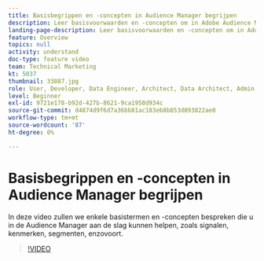 ```yaml
---
title: Basisbegrippen en -concepten in Audience Manager begrijpen
description: Leer basisvoorwaarden en -concepten om in Adobe Audience Manager aan de slag te gaan - inclusief signalen, kenmerken, segmenten en meer, met deze ondersteuningsvideo.
landing-page-description: Leer basisvoorwaarden en -concepten om in Adobe Audience Manager aan de slag te gaan - inclusief signalen, kenmerken, segmenten en meer, met deze ondersteuningsvideo.
feature: Overview
topics: null
activity: understand
doc-type: feature video
team: Technical Marketing
kt: 5037
thumbnail: 33887.jpg
role: User, Developer, Data Engineer, Architect, Data Architect, Admin, Leader
level: Beginner
exl-id: 9721e178-b92d-427b-8621-9ca1958d934c
source-git-commit: d4874d9f6d7a36bb81ac183eb8b853d893822ae0
workflow-type: tm+mt
source-wordcount: '87'
ht-degree: 0%

---
```


# Basisbegrippen en -concepten in Audience Manager begrijpen

In deze video zullen we enkele basistermen en -concepten bespreken die u in de Audience Manager aan de slag kunnen helpen, zoals signalen, kenmerken, segmenten, enzovoort.

>[!VIDEO](https://video.tv.adobe.com/v/33887/?quality=12)
